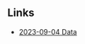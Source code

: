 ## Links

- [2023-09-04 Data](https://drive.google.com/file/d/1sVBRQJ7CmdCbqJ5E_7LsWlW7BQa6IT4n/view?usp=sharing)

